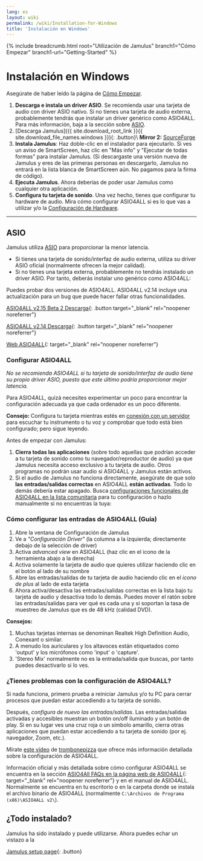 ```yaml
---
lang: es
layout: wiki
permalink: /wiki/Installation-for-Windows
title: 'Instalación en Windows'
---
```


{% include breadcrumb.html root="Utilización de Jamulus" branch1="Cómo Empezar" branch1-url="Getting-Started" %}

# Instalación en Windows

Asegúrate de haber leído la página de [Cómo Empezar](Getting-Started).
1. **Descarga e instala un driver ASIO**. Se recomienda usar una tarjeta de audio con driver ASIO nativo. Si no tienes una tarjeta de audio externa, probablemente tendrás que instalar un driver genérico como ASIO4ALL. Para más información, baja a la sección sobre [ASIO](#asio).
1. [Descarga Jamulus]({{ site.download_root_link }}{{ site.download_file_names.windows }}){: .button}\\
 **Mirror 2:** [SourceForge](https://sourceforge.net/projects/llcon/files/latest/download)
1. **Instala Jamulus**: Haz doble-clic en el instalador para ejecutarlo. Si ves un aviso de SmartScreen, haz clic en "Más info" y "Ejecutar de todas formas" para instalar Jamulus. (Si descargaste una versión nueva de Jamulus y eres de las primeras personas en descargarlo, Jamulus no entrará en la lista blanca de SmartScreen aún. No pagamos para la firma de código).
1. **Ejecuta Jamulus**. Ahora deberías de poder usar Jamulus como cualquier otra aplicación.
1. **Configura tu tarjeta de sonido**. Una vez hecho, tienes que configurar tu hardware de audio. Mira cómo configurar ASIO4ALL si es lo que vas a utilizar y/o la [Configuración de Hardware](Hardware-Setup).

***

## ASIO

Jamulus utiliza [ASIO](https://en.wikipedia.org/wiki/Audio_Stream_Input/Output) para proporcionar la menor latencia.
* Si tienes una tarjeta de sonido/interfaz de audio externa, utiliza su driver ASIO oficial (normalmente ofrecen la mejor calidad).
* Si no tienes una tarjeta externa, probablemente no tendrás instalado un driver ASIO. Por tanto, deberás instalar uno genérico como ASIO4ALL:

Puedes probar dos versiones de ASIO4ALL. ASIO4ALL v2.14 incluye una actualización para un bug que puede hacer fallar otras funcionalidades.

[ASIO4ALL v2.15 Beta 2 Descarga](https://github.com/jamulussoftware/assets/raw/main/ASIO4ALL/v2.15/ASIO4ALL_2_15_Beta2_English.exe){: .button target="_blank" rel="noopener noreferrer"}

[ASIO4ALL v2.14 Descarga](https://github.com/jamulussoftware/assets/raw/main/ASIO4ALL/v2.14/ASIO4ALL_2_14_English.exe){: .button target="_blank" rel="noopener noreferrer"}

[Web ASIO4ALL](https://www.asio4all.org/){: target="_blank" rel="noopener noreferrer"}


### Configurar ASIO4ALL

*No se recomienda ASIO4ALL si tu tarjeta de sonido/interfaz de audio tiene su propio driver ASIO, puesto que este último podría proporcionar mejor latencia.*

Para ASIO4ALL, quizá necesites experimentar un poco para encontrar la configuración adecuada ya que cada ordenador es un poco diferente.

**Consejo:** Configura tu tarjeta mientras estés en [conexión con un servidor](Onboarding#2-conectarse-a-un-servidor) para escuchar tu instrumento o tu voz y comprobar que todo está bien configurado; pero sigue leyendo.


Antes de empezar con Jamulus:
1. **Cierra todas las aplicaciones** (sobre todo aquellas que podrían acceder a tu tarjeta de sonido como tu navegador/reproductor de audio) ya que Jamulus necesita acceso exclusivo a tu tarjeta de audio. Otros programas no podrán usar audio si ASIO4ALL y Jamulus están activos.
1. Si el audio de Jamulus no funciona directamente, asegúrate de que solo **las entradas/salidas correctas** en ASIO4ALL **están activadas**. Todo lo demás debería estar apagado. Busca [configuraciones funcionales de ASIO4ALL en la lista comunitaria](/kb/2021/03/20/ASIO4ALL-Examples.html) para tu configuración o hazlo manualmente si no encuentras la tuya:

### Cómo configurar las entradas de ASIO4ALL (Guía)

1. Abre la ventana de Configuración de Jamulus
1. Ve a _"Configuración Driver"_ (la columna a la izquierda; directamente debajo de la selección de driver)
1. Activa _advanced view_ en ASIO4ALL (haz clic en el icono de la herramienta abajo a la derecha)
1. Activa solamente la tarjeta de audio que quieres utilizar haciendo clic en el botón al lado de su nombre
1. Abre las entradas/salidas de tu tarjeta de audio haciendo clic en el _icono de plus_ al lado de esta tarjeta
1. Ahora activa/desactiva las entradas/salidas correctas en la lista bajo tu tarjeta de audio y desactiva todo lo demás. Puedes mover el ratón sobre las entradas/salidas para ver qué es cada una y si soportan la tasa de muestreo de Jamulus que es de 48 kHz (calidad DVD).

**Consejos:**
1. Muchas tarjetas internas se denominan Realtek High Definition Audio, Conexant o similar.
1. A menudo los auriculares y los altavoces están etiquetados como 'output' y los micrófonos como 'input' o 'capture'.
1. 'Stereo Mix' normalmente no es la entrada/salida que buscas, por tanto puedes desactivarlo si lo ves.

### ¿Tienes problemas con la configuración de ASIO4ALL?

Si nada funciona, primero prueba a reiniciar Jamulus y/o tu PC para cerrar procesos que puedan estar accediendo a tu tarjeta de sonido.

Después, *configura de nuevo las entradas/salidas*. Las entradas/salidas activadas y accesibles muestran un botón on/off iluminado y un botón de play. Si en su lugar ves una cruz roja o un símbolo amarillo, cierra otras aplicaciones que puedan estar accediendo a tu tarjeta de sonido (por ej. navegador, Zoom, etc.).

Mírate [este vídeo](https://youtu.be/_GzOsitVgLI) de [trombonepizza](https://github.com/trombonepizza) que ofrece más información detallada sobre la configuración de ASIO4ALL.

Información oficial y más detallada sobre cómo configurar ASIO4ALL se encuentra en la sección [ASIO4All FAQs en la página web de ASIO4ALL](https://www.asio4all.org/index.php/help/faq/){: target="_blank" rel="noopener noreferrer"} y en el manual de ASIO4ALL. Normalmente se encuentra en tu escritorio o en la carpeta donde se instala el archivo binario de ASIO4ALL (normalmente `C:\Archivos de Programa (x86)\ASIO4ALL v2\`).

## ¿Todo instalado?

Jamulus ha sido instalado y puede utilizarse. Ahora puedes echar un vistazo a la

[Jamulus setup page](Getting-Started){: .button}
